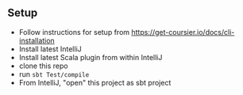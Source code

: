 Setup
------

- Follow instructions for setup from https://get-coursier.io/docs/cli-installation
- Install latest IntelliJ
- Install latest Scala plugin from within IntelliJ
- clone this repo
- run `sbt Test/compile`
- From IntelliJ, "open" this project as sbt project
